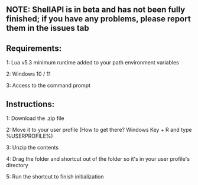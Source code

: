 ## NOTE: ShellAPI is in beta and has not been fully finished; if you have any problems, please report them in the issues tab



## Requirements:
1: Lua v5.3 minimum runtime added to your path environment variables

2: Windows 10 / 11

3: Access to the command prompt

## Instructions:
1: Download the .zip file

2: Move it to your user profile (How to get there? Windows Key + R and type %USERPROFILE%)

3: Unzip the contents

4: Drag the folder and shortcut out of the folder so it's in your user profile's  directory

5: Run the shortcut to finish initialization
